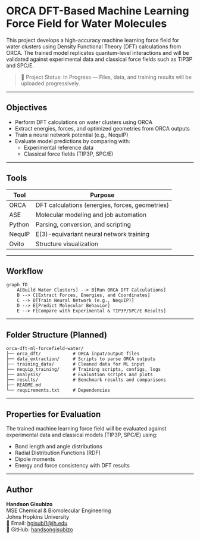 # ORCA DFT-Based Machine Learning Force Field for Water Molecules

This project develops a high-accuracy machine learning force field for water clusters using Density Functional Theory (DFT) calculations from ORCA. The trained model replicates quantum-level interactions and will be validated against experimental data and classical force fields such as TIP3P and SPC/E.

> 🚧 Project Status: In Progress — Files, data, and training results will be uploaded progressively.

---

## Objectives

- Perform DFT calculations on water clusters using ORCA  
- Extract energies, forces, and optimized geometries from ORCA outputs  
- Train a neural network potential (e.g., NequIP)  
- Evaluate model predictions by comparing with:
  - Experimental reference data  
  - Classical force fields (TIP3P, SPC/E)

---

## Tools

| Tool       | Purpose                                        |
|------------|------------------------------------------------|
| ORCA       | DFT calculations (energies, forces, geometries)|
| ASE        | Molecular modeling and job automation          |
| Python     | Parsing, conversion, and scripting             |
| NequIP     | E(3)-equivariant neural network training       |
| Ovito      | Structure visualization                        |

---

## Workflow

```mermaid
graph TD
    A[Build Water Clusters] --> B[Run ORCA DFT Calculations]
    B --> C[Extract Forces, Energies, and Coordinates]
    C --> D[Train Neural Network (e.g., NequIP)]
    D --> E[Predict Molecular Behavior]
    E --> F[Compare with Experimental & TIP3P/SPC/E Results]
```

---

## Folder Structure (Planned)

```
orca-dft-ml-forcefield-water/
├── orca_dft/            # ORCA input/output files
├── data_extraction/     # Scripts to parse ORCA outputs
├── training_data/       # Cleaned data for ML input
├── nequip_training/     # Training scripts, configs, logs
├── analysis/            # Evaluation scripts and plots
├── results/             # Benchmark results and comparisons
├── README.md
└── requirements.txt     # Dependencies
```

---

## Properties for Evaluation

The trained machine learning force field will be evaluated against experimental data and classical models (TIP3P, SPC/E) using:

- Bond length and angle distributions  
- Radial Distribution Functions (RDF)  
- Dipole moments  
- Energy and force consistency with DFT results

---

## Author

**Handson Gisubizo**  
MSE Chemical & Biomolecular Engineering  
Johns Hopkins University  
📧 Email: [hgisubi1@jh.edu](mailto:hgisubi1@jh.edu)  
🔗 GitHub: [handsongisubizo](https://github.com/handsongisubizo)
